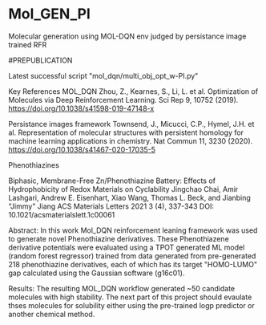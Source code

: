 # Mol_GEN_PI
Molecular generation using MOL-DQN env judged by persistance image trained RFR

#PREPUBLICATION

Latest successful script "mol_dqn/multi_obj_opt_w-PI.py"

Key References MOL_DQN Zhou, Z., Kearnes, S., Li, L. et al. Optimization of Molecules via Deep Reinforcement Learning. Sci Rep 9, 10752 (2019). https://doi.org/10.1038/s41598-019-47148-x

Persistance images framework Townsend, J., Micucci, C.P., Hymel, J.H. et al. Representation of molecular structures with persistent homology for machine learning applications in chemistry. Nat Commun 11, 3230 (2020). https://doi.org/10.1038/s41467-020-17035-5

Phenothiazines

Biphasic, Membrane-Free Zn/Phenothiazine Battery: Effects of Hydrophobicity of Redox Materials on Cyclability Jingchao Chai, Amir Lashgari, Andrew E. Eisenhart, Xiao Wang, Thomas L. Beck, and Jianbing “Jimmy” Jiang ACS Materials Letters 2021 3 (4), 337-343 DOI: 10.1021/acsmaterialslett.1c00061

Abstract: In this work Mol_DQN reinforcement leaning framework was used to generate novel Phenothiazine derivatives. These Phenothiazene derivative potentials were evaluated using a TPOT generated ML model (random forest regressor) trained from data generated from pre-generated 218 phenothiazine derivatives, each of which has its target "HOMO-LUMO" gap calculated using the Gaussian software (g16c01).

Results: The resulting MOL_DQN workflow generated ~50 candidate molecules with high stability. The next part of this project should evaulate thses molecules for solubility either using the pre-trained logp predictor or another chemical method.
